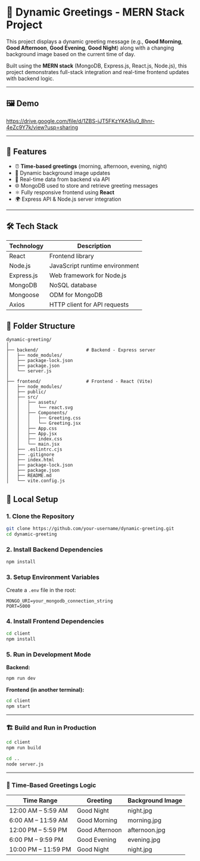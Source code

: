 # 🌇 Dynamic Greetings - MERN Stack Project

This project displays a dynamic greeting message (e.g., **Good Morning**, **Good Afternoon**, **Good Evening**, **Good Night**) along with a changing background image based on the current time of day.

Built using the **MERN stack** (MongoDB, Express.js, React.js, Node.js), this project demonstrates full-stack integration and real-time frontend updates with backend logic.

---

## 🖼️ Demo

https://drive.google.com/file/d/1ZBS-jJT5FKzYKA5lu0_8hnr-4eZc9Y7k/view?usp=sharing

---

## 🚀 Features

- ⏰ **Time-based greetings** (morning, afternoon, evening, night)
- 🌄 Dynamic background image updates
- 🔁 Real-time data from backend via API
- 🌐 MongoDB used to store and retrieve greeting messages
- ⚛️ Fully responsive frontend using **React**
- 🌍 Express API & Node.js server integration

---

## 🛠️ Tech Stack

| Technology     | Description                     |
|----------------|---------------------------------|
| React          | Frontend library                |
| Node.js        | JavaScript runtime environment  |
| Express.js     | Web framework for Node.js       |
| MongoDB        | NoSQL database                  |
| Mongoose       | ODM for MongoDB                 |
| Axios          | HTTP client for API requests    |


## 📁 Folder Structure

```
dynamic-greeting/
│
├── backend/                  # Backend - Express server
│   ├── node_modules/
│   ├── package-lock.json
│   ├── package.json
│   └── server.js
│
├── frontend/                 # Frontend - React (Vite)
│   ├── node_modules/
│   ├── public/
│   ├── src/
│   │   ├── assets/
│   │   │   └── react.svg
│   │   ├── Components/
│   │   │   ├── Greeting.css
│   │   │   └── Greeting.jsx
│   │   ├── App.css
│   │   ├── App.jsx
│   │   ├── index.css
│   │   └── main.jsx
│   ├── .eslintrc.cjs
│   ├── .gitignore
│   ├── index.html
│   ├── package-lock.json
│   ├── package.json
│   ├── README.md
│   └── vite.config.js
```
## 🧪 Local Setup

### 1. Clone the Repository

```bash
git clone https://github.com/your-username/dynamic-greeting.git
cd dynamic-greeting
```

### 2. Install Backend Dependencies
```bash
npm install
```

### 3. Setup Environment Variables  
Create a `.env` file in the root:

```env
MONGO_URI=your_mongodb_connection_string  
PORT=5000
```

### 4. Install Frontend Dependencies
```bash
cd client  
npm install
```

### 5. Run in Development Mode

**Backend:**
```bash
npm run dev
```

**Frontend (in another terminal):**
```bash
cd client  
npm start
```

---

### 🏗️ Build and Run in Production

```bash
cd client  
npm run build

cd ..  
node server.js
```

---

### 📸 Time-Based Greetings Logic

| Time Range           | Greeting        | Background Image |
|----------------------|------------------|------------------|
| 12:00 AM – 5:59 AM   | Good Night       | night.jpg        |
| 6:00 AM – 11:59 AM   | Good Morning     | morning.jpg      |
| 12:00 PM – 5:59 PM   | Good Afternoon   | afternoon.jpg    |
| 6:00 PM – 9:59 PM    | Good Evening     | evening.jpg      |
| 10:00 PM – 11:59 PM  | Good Night       | night.jpg        |
